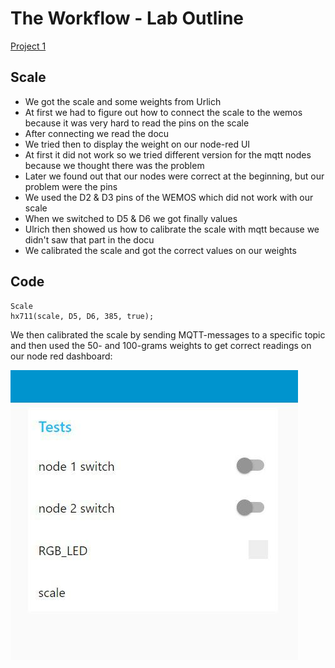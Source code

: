 # The Workflow - Lab Outline

[Project 1](https://github.com/pasci199601815/IoTMadlmayrNigl/tree/master/Project1)

## Scale
+ We got the scale and some weights from Urlich
+ At first we had to figure out how to connect the scale to the wemos because it was very hard to read the pins on the scale
+ After connecting we read the docu
+ We tried then to display the weight on our node-red UI
+ At first it did not work so we tried different version for the mqtt nodes because we thought there was the problem
+ Later we found out that our nodes were correct at the beginning, but our problem were the pins
+ We used the D2 & D3 pins of the WEMOS which did not work with our scale
+ When we switched to D5 & D6 we got finally values
+ Ulrich then showed us how to calibrate the scale with mqtt because we didn't saw that part in the docu
+ We calibrated the scale and got the correct values on our weights

## Code
````
Scale
hx711(scale, D5, D6, 385, true);
````
We then calibrated the scale by sending MQTT-messages to a specific topic and then used the 50- and 100-grams weights to get correct readings on our node red dashboard:

![](https://github.com/pasci199601815/IoTMadlmayrNigl/blob/master/Lab-Exercises/Lab07/scale.jpg)
